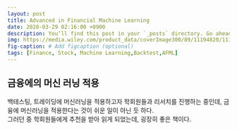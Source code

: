 ```yaml
---
layout: post
title: Advanced in Financial Machine Learning
date: 2020-03-29 02:16:00 +0900
description: You’ll find this post in your `_posts` directory. Go ahead and edit it and re-build the site to see your changes. # Add post description (optional)
img: https://media.wiley.com/product_data/coverImage300/89/11194820/1119482089.jpg # Add image post (optional)
fig-caption: # Add figcaption (optional)
tags: [Finance, Stock, Machine Learning,Backtest,AFML]
---
```

## 금융에의 머신 러닝 적용
백테스팅, 트레이딩에 머신러닝을 적용하고자 학회원들과 리서치를 진행하는 중인데, 금융에 머신러닝을 적용한다는 것이 쉬운 일이 아닌 듯 하다.  
그러던 중 학회원들에게 추천을 받아 읽게 되었는데, 굉장히 좋은 책이다.